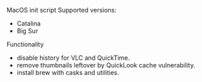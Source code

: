 MacOS init script
Supported versions:
- Catalina
- Big Sur

Functionality
- disable history for VLC and QuickTime.
- remove thumbnails leftover by QuickLook cache vulnerability.
- install brew with casks and utilities.
